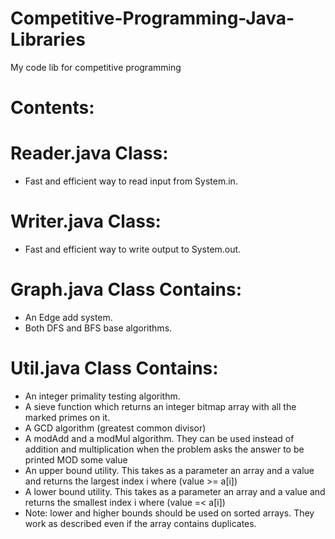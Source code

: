 # Competitive-Programming-Java-Libraries
My code lib for competitive programming

  #   Contents:

  # Reader.java Class:
  - Fast and efficient way to read input from System.in.
  
  # Writer.java Class:
  - Fast and efficient way to write output to System.out.
  
  # Graph.java Class Contains:
  - An Edge add system.
  - Both DFS and BFS base algorithms.
  
  # Util.java Class Contains:
  - An integer primality testing algorithm.
  - A sieve function which returns an integer bitmap array with all the marked primes on it.
  - A GCD algorithm (greatest common divisor)
  - A modAdd and a modMul algorithm. They can be used instead of addition and multiplication when the problem asks the answer to be printed MOD some value
  - An upper bound utility. This takes as a parameter an array and a value and returns the largest index i where (value >= a[i])
  - A lower bound utility. This takes as a parameter an array and a value and returns the smallest index i where (value =< a[i])
  - Note: lower and higher bounds should be used on sorted arrays. They work as described even if the array contains duplicates.
  
  
  
